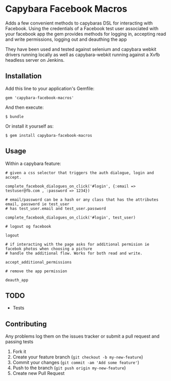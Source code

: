 # Capybara Facebook Macros

Adds a few convenient methods to capybaras DSL for interacting with Facebook. Using the credentials of a Facebook test user associated with your facebook app the gem provides methods for logging in, accepting read and write permissions, logging out and deauthing the app

They have been used and tested against selenium and capybara webkit drivers running locally as well as capybara-webkit running against a Xvfb headless server on Jenkins.

## Installation

Add this line to your application's Gemfile:

    gem 'capybara-facebook-macros'

And then execute:

    $ bundle

Or install it yourself as:

    $ gem install capybara-facebook-macros

## Usage

Within a capybara feature:
    
    # given a css selector that triggers the auth dialogue, login and accept. 
    
    complete_facebook_dialogues_on_click('#login', {:email => testuser@fb.com , :password => 1234})
    
    # email/password can be a hash or any class that has the attributes email, password ie test_user 
    # has test_user.email and test_user.password
    
    complete_facebook_dialogues_on_click('#login', test_user)
    
    # logout og facebook
    
    logout
    
    # if interacting with the page asks for additional permision ie facebok photos when choosing a picture
    # handle the additional flow. Works for both read and write.
    
    accept_additional_permissions
    
    # remove the app permission 
    
    deauth_app

## TODO

 - Tests

## Contributing

Any problems log them on the issues tracker or submit a pull request and passing tests

1. Fork it
2. Create your feature branch (`git checkout -b my-new-feature`)
3. Commit your changes (`git commit -am 'Add some feature'`)
4. Push to the branch (`git push origin my-new-feature`)
5. Create new Pull Request
